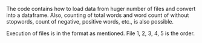 The code contains how to load data from huger number of files and convert into a dataframe. Also, counting of total words and word count of without stopwords, count of negative, positive words, etc., is also possible.

Execution of files is in the format as mentioned. File 1, 2, 3, 4, 5 is the order.
